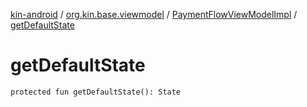 [kin-android](../../index.md) / [org.kin.base.viewmodel](../index.md) / [PaymentFlowViewModelImpl](index.md) / [getDefaultState](./get-default-state.md)

# getDefaultState

`protected fun getDefaultState(): State`